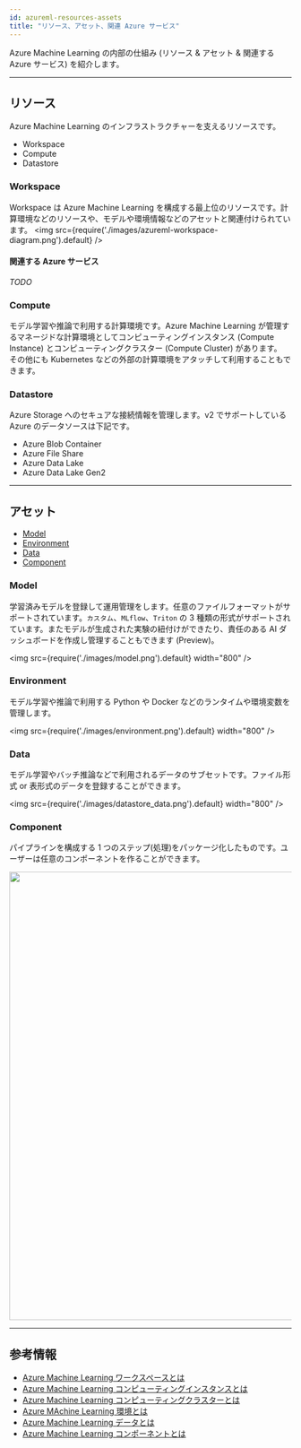 ```yaml
---
id: azureml-resources-assets
title: "リソース、アセット、関連 Azure サービス"
---
```


Azure Machine Learning の内部の仕組み (リソース & アセット & 関連する Azure サービス) を紹介します。

---

## リソース
Azure Machine Learning のインフラストラクチャーを支えるリソースです。

- Workspace
- Compute
- Datastore

### Workspace

Workspace は Azure Machine Learning を構成する最上位のリソースです。計算環境などのリソースや、モデルや環境情報などのアセットと関連付けられています。
<img src={require('./images/azureml-workspace-diagram.png').default} /><br />

#### 関連する Azure サービス

_TODO_


### Compute
モデル学習や推論で利用する計算環境です。Azure Machine Learning が管理するマネージドな計算環境としてコンピューティングインスタンス (Compute Instance) とコンピューティングクラスター (Compute Cluster) があります。 その他にも Kubernetes などの外部の計算環境をアタッチして利用することもできます。

### Datastore
Azure Storage へのセキュアな接続情報を管理します。v2 でサポートしている Azure のデータソースは下記です。

- Azure Blob Container
- Azure File Share
- Azure Data Lake
- Azure Data Lake Gen2


---

## アセット

- [Model](#model)
- [Environment](#environment)
- [Data](#data)
- [Component](#component)



### Model
学習済みモデルを登録して運用管理をします。任意のファイルフォーマットがサポートされています。`カスタム`、`MLflow`、`Triton` の 3 種類の形式がサポートされています。またモデルが生成された実験の紐付けができたり、責任のある AI ダッシュボードを作成し管理することもできます (Preview)。


<img src={require('./images/model.png').default} width="800" /><br />

### Environment
モデル学習や推論で利用する Python や Docker などのランタイムや環境変数を管理します。

<img src={require('./images/environment.png').default} width="800" /><br />


### Data
モデル学習やバッチ推論などで利用されるデータのサブセットです。ファイル形式 or 表形式のデータを登録することができます。

<img src={require('./images/datastore_data.png').default} width="800" /><br />


### Component
パイプラインを構成する 1 つのステップ(処理)をパッケージ化したものです。ユーザーは任意のコンポーネントを作ることができます。

<img src='https://docs.microsoft.com/en-us/azure/machine-learning/media/concept-component/component.png' width="800" />

---



## 参考情報

- [Azure Machine Learning ワークスペースとは](https://docs.microsoft.com/ja-jp/azure/machine-learning/concept-workspace)
- [Azure Machine Learning コンピューティングインスタンスとは](https://docs.microsoft.com/ja-jp/azure/machine-learning/concept-compute-instance)
- [Azure Machine Learning コンピューティングクラスターとは](https://docs.microsoft.com/ja-jp/azure/machine-learning/concept-compute-target)
- [Azure MAchine Learning 環境とは](https://docs.microsoft.com/ja-jp/azure/machine-learning/concept-environments)
- [Azure Machine Learning データとは](https://dsocs.microsoft.com/ja-JP/azure/machine-learning/concept-data?tabs=uri-file-example%2Ccli-data-create-example)
- [Azure Machine Learning コンポーネントとは](https://docs.microsoft.com/en-us/azure/machine-learning/concept-component)
